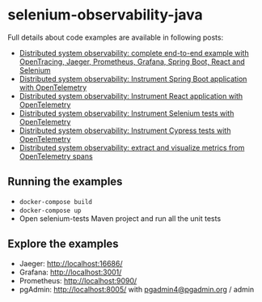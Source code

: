 # selenium-observability-java #

Full details about code examples are available in following posts:
* <a href="https://automationrhapsody.com/distributed-system-observability-complete-end-to-end-example-with-opentracing-jaeger-prometheus-grafana-spring-boot-react-and-selenium/">Distributed system observability: complete end-to-end example with OpenTracing, Jaeger, Prometheus, Grafana, Spring Boot, React and Selenium</a>
* <a href="https://automationrhapsody.com/distributed-system-observability-instrument-spring-boot-application-with-opentelemetry/">Distributed system observability: Instrument Spring Boot application with OpenTelemetry</a>
* <a href="https://automationrhapsody.com/distributed-system-observability-instrument-react-application-with-opentelemetry/">Distributed system observability: Instrument React application with OpenTelemetry</a>
* <a href="https://automationrhapsody.com/distributed-system-observability-instrument-selenium-tests-with-opentelemetry/">Distributed system observability: Instrument Selenium tests with OpenTelemetry</a>
* <a href="https://automationrhapsody.com/distributed-system-observability-instrument-cypress-tests-with-opentelemetry/">Distributed system observability: Instrument Cypress tests with OpenTelemetry</a>
* <a href="https://automationrhapsody.com/distributed-system-observability-extract-and-visualize-metrics-from-opentelemetry-spans/">Distributed system observability: extract and visualize metrics from OpenTelemetry spans</a>

## Running the examples ##
* `docker-compose build`
* `docker-compose up`
* Open selenium-tests Maven project and run all the unit tests

## Explore the examples ##
* Jaeger: <a href="http://localhost:16686/">http://localhost:16686/</a>
* Grafana: <a href="http://localhost:3001/">http://localhost:3001/</a>
* Prometheus: <a href="http://localhost:9090/">http://localhost:9090/</a>
* pgAdmin: <a href="http://localhost:8005/">http://localhost:8005/</a> with pgadmin4@pgadmin.org / admin
